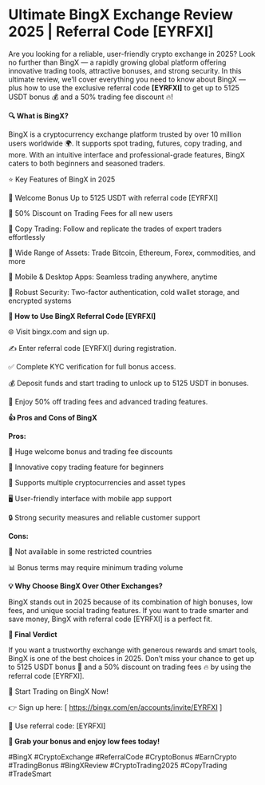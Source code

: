 # Ultimate BingX Exchange Review 2025 | Referral Code [EYRFXI] 

Are you looking for a reliable, user-friendly crypto exchange in 2025? Look no further than BingX — a rapidly growing global platform offering innovative trading tools, attractive bonuses, and strong security. In this ultimate review, we’ll cover everything you need to know about BingX — plus how to use the exclusive referral code **[EYRFXI]** to get up to 5125 USDT bonus 💰 and a 50% trading fee discount 🔥!

**🔍 What is BingX?**

BingX is a cryptocurrency exchange platform trusted by over 10 million users worldwide 🌍. It supports spot trading, futures, copy trading, and more. With an intuitive interface and professional-grade features, BingX caters to both beginners and seasoned traders.

⭐ Key Features of BingX in 2025

🎁 Welcome Bonus Up to 5125 USDT with referral code [EYRFXI]

💸 50% Discount on Trading Fees for all new users

👥 Copy Trading: Follow and replicate the trades of expert traders effortlessly

💼 Wide Range of Assets: Trade Bitcoin, Ethereum, Forex, commodities, and more

📱 Mobile & Desktop Apps: Seamless trading anywhere, anytime

🔐 Robust Security: Two-factor authentication, cold wallet storage, and encrypted systems

**📝 How to Use BingX Referral Code [EYRFXI]**

🌐 Visit bingx.com and sign up.

✍️ Enter referral code [EYRFXI] during registration.

✅ Complete KYC verification for full bonus access.

💰 Deposit funds and start trading to unlock up to 5125 USDT in bonuses.

🚀 Enjoy 50% off trading fees and advanced trading features.

**👍 Pros and Cons of BingX**

**Pros:**

🎉 Huge welcome bonus and trading fee discounts

🤖 Innovative copy trading feature for beginners

🔄 Supports multiple cryptocurrencies and asset types

🖥️ User-friendly interface with mobile app support

🔒 Strong security measures and reliable customer support

**Cons:**

🚫 Not available in some restricted countries

📊 Bonus terms may require minimum trading volume

**💡 Why Choose BingX Over Other Exchanges?**

BingX stands out in 2025 because of its combination of high bonuses, low fees, and unique social trading features. If you want to trade smarter and save money, BingX with referral code [EYRFXI] is a perfect fit.

**🏁 Final Verdict**

If you want a trustworthy exchange with generous rewards and smart tools, BingX is one of the best choices in 2025. Don’t miss your chance to get up to 5125 USDT bonus 💸 and a 50% discount on trading fees 🔥 by using the referral code [EYRFXI].

🚀 Start Trading on BingX Now!

👉 Sign up here: [ https://bingx.com/en/accounts/invite/EYRFXI ]

🎯 Use referral code: [EYRFXI]

**🎁 Grab your bonus and enjoy low fees today!**

#BingX #CryptoExchange #ReferralCode #CryptoBonus #EarnCrypto  
#TradingBonus #BingXReview #CryptoTrading2025 #CopyTrading #TradeSmart

